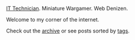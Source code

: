 [IT Technician](https://www.linkedin.com/in/josephsfleet/). Miniature Wargamer. Web Denizen.

Welcome to my corner of the internet.

Check out the [archive](/archive/) or see posts sorted by [tags](/tags/).